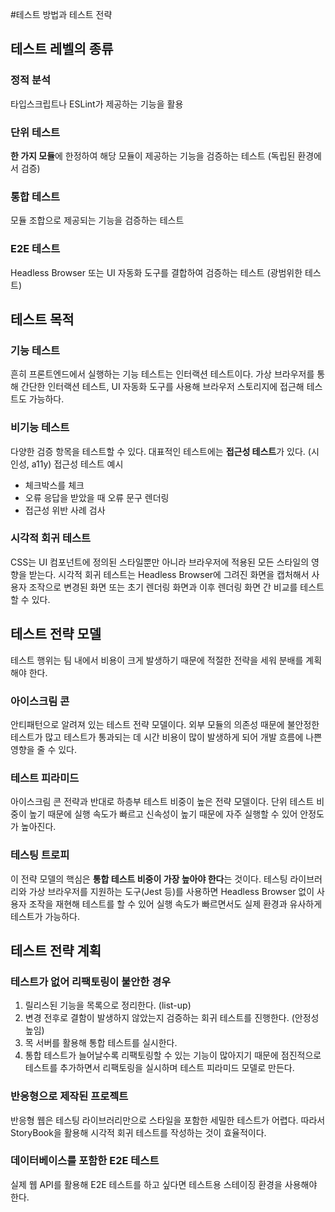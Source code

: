 #테스트 방법과 테스트 전략

## 테스트 레벨의 종류

### 정적 분석

타입스크립트나 ESLint가 제공하는 기능을 활용

### 단위 테스트

**한 가지 모듈**에 한정하여 해당 모듈이 제공하는 기능을 검증하는 테스트 (독립된 환경에서 검증)

### 통합 테스트

모듈 조합으로 제공되는 기능을 검증하는 테스트

### E2E 테스트

Headless Browser 또는 UI 자동화 도구를 결합하여 검증하는 테스트 (광범위한 테스트)

## 테스트 목적

### 기능 테스트

흔히 프론트엔드에서 실행하는 기능 테스트는 인터랙션 테스트이다. 가상 브라우저를 통해 간단한 인터랙션 테스트, UI 자동화 도구를 사용해 브라우저 스토리지에 접근해 테스트도 가능하다.

### 비기능 테스트

다양한 검증 항목을 테스트할 수 있다. 대표적인 테스트에는 **접근성 테스트**가 있다. (시인성, a11y)
접근성 테스트 예시

- 체크박스를 체크
- 오류 응답을 받았을 때 오류 문구 렌더링
- 접근성 위반 사례 검사

### 시각적 회귀 테스트

CSS는 UI 컴포넌트에 정의된 스타일뿐만 아니라 브라우저에 적용된 모든 스타일의 영향을 받는다.
시각적 회귀 테스트는 Headless Browser에 그려진 화면을 캡처해서 사용자 조작으로 변경된 화면 또는 초기 렌더링 화면과 이후 렌더링 화면 간 비교를 테스트할 수 있다.

## 테스트 전략 모델

테스트 행위는 팀 내에서 비용이 크게 발생하기 때문에 적절한 전략을 세워 분배를 계획해야 한다.

### 아이스크림 콘

안티패턴으로 알려져 있는 테스트 전략 모델이다.
외부 모듈의 의존성 때문에 불안정한 테스트가 많고 테스트가 통과되는 데 시간 비용이 많이 발생하게 되어 개발 흐름에 나쁜 영향을 줄 수 있다.

### 테스트 피라미드

아이스크림 콘 전략과 반대로 하층부 테스트 비중이 높은 전략 모델이다. 단위 테스트 비중이 높기 때문에 실행 속도가 빠르고 신속성이 높기 때문에 자주 실행할 수 있어 안정도가 높아진다.

### 테스팅 트로피

이 전략 모델의 핵심은 **통합 테스트 비중이 가장 높아야 한다**는 것이다. 테스팅 라이브러리와 가상 브라우저를 지원하는 도구(Jest 등)를 사용하면 Headless Browser 없이 사용자 조작을 재현해 테스트를 할 수 있어 실행 속도가 빠르면서도 실제 환경과 유사하게 테스트가 가능하다.

## 테스트 전략 계획

### 테스트가 없어 리팩토링이 불안한 경우

1. 릴리스된 기능을 목록으로 정리한다. (list-up)
2. 변경 전후로 결함이 발생하지 않았는지 검증하는 회귀 테스트를 진행한다. (안정성 높임)
3. 목 서버를 활용해 통합 테스트를 실시한다.
4. 통합 테스트가 늘어날수록 리팩토링할 수 있는 기능이 많아지기 때문에 점진적으로 테스트를 추가하면서 리팩토링을 실시하며 테스트 피라미드 모델로 만든다.

### 반응형으로 제작된 프로젝트

반응형 웹은 테스팅 라이브러리만으로 스타일을 포함한 세밀한 테스트가 어렵다. 따라서 StoryBook을 활용해 시각적 회귀 테스트를 작성하는 것이 효율적이다.

### 데이터베이스를 포함한 E2E 테스트

실제 웹 API를 활용해 E2E 테스트를 하고 싶다면 테스트용 스테이징 환경을 사용해야 한다.
